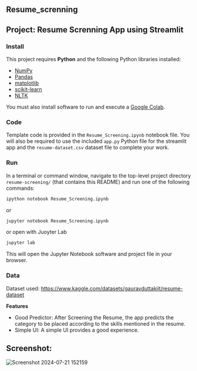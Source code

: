 ﻿## Resume_screnning

## Project: Resume Screnning App using Streamlit

### Install

This project requires **Python** and the following Python libraries installed:

- [NumPy](http://www.numpy.org/)
- [Pandas](http://pandas.pydata.org/)
- [matplotlib](http://matplotlib.org/)
- [scikit-learn](http://scikit-learn.org/stable/)
- [NLTK](https://www.nltk.org/install.html)

You must also install software to run and execute a [Google Colab](https://colab.research.google.com/).

### Code

Template code is provided in the `Resume_Screening.ipynb` notebook file. You will also be required to use the included `app.py` Python file for the streamlit app and the `resume-dataset.csv` dataset file to complete your work.

### Run

In a terminal or command window, navigate to the top-level project directory `resume-screening/` (that contains this README) and run one of the following commands:

```bash
ipython notebook Resume_Screening.ipynb
```  
or
```bash
jupyter notebook Resume_Screening.ipynb
```
or open with Juoyter Lab
```bash
jupyter lab
```

This will open the Jupyter Notebook software and project file in your browser.

### Data

Dataset used: https://www.kaggle.com/datasets/gauravduttakiit/resume-dataset

**Features**
* Good Predictor: After Screening the Resume, the app predicts the category to be placed according to the skills mentioned in the resume.
* Simple UI: A simple UI provides a good experience.

 ## Screenshot:

 ![Screenshot 2024-07-21 152159](https://github.com/user-attachments/assets/4aa2a44d-04c4-44c1-9354-de264da54f91)


 
